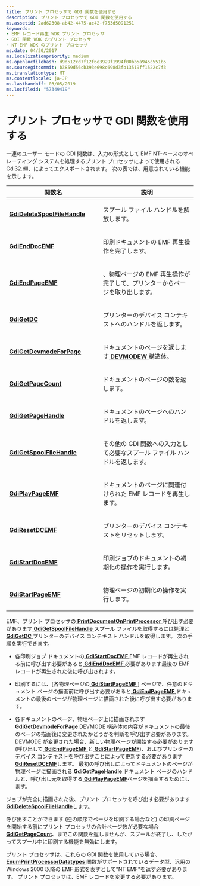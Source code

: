 ```yaml
---
title: プリント プロセッサで GDI 関数を使用する
description: プリント プロセッサで GDI 関数を使用する
ms.assetid: 2ad62308-ab42-4475-ac42-f753d5091251
keywords:
- EMF レコード再生 WDK プリント プロセッサ
- GDI 関数 WDK のプリント プロセッサ
- NT EMF WDK のプリント プロセッサ
ms.date: 04/20/2017
ms.localizationpriority: medium
ms.openlocfilehash: d9d512cd7f12f6e3929f1994f00bb5a945c551b5
ms.sourcegitcommit: b3859d56cb393e698c698d3fb13519ff1522c7f3
ms.translationtype: MT
ms.contentlocale: ja-JP
ms.lasthandoff: 03/05/2019
ms.locfileid: "57349419"
---
```

# <a name="using-gdi-functions-in-print-processors"></a>プリント プロセッサで GDI 関数を使用する





一連のユーザー モードの GDI 関数は、入力の形式として EMF NT-ベースのオペレーティング システムを処理するプリント プロセッサによって使用される Gdi32.dll、によってエクスポートされます。 次の表では、用意されている機能を示します。

<table>
<colgroup>
<col width="50%" />
<col width="50%" />
</colgroup>
<thead>
<tr class="header">
<th>関数名</th>
<th>説明</th>
</tr>
</thead>
<tbody>
<tr class="odd">
<td><p><a href="https://msdn.microsoft.com/library/windows/hardware/ff549449" data-raw-source="[&lt;strong&gt;GdiDeleteSpoolFileHandle&lt;/strong&gt;](https://msdn.microsoft.com/library/windows/hardware/ff549449)"><strong>GdiDeleteSpoolFileHandle</strong></a></p></td>
<td><p>スプール ファイル ハンドルを解放します。</p></td>
</tr>
<tr class="even">
<td><p><a href="https://msdn.microsoft.com/library/windows/hardware/ff549463" data-raw-source="[&lt;strong&gt;GdiEndDocEMF&lt;/strong&gt;](https://msdn.microsoft.com/library/windows/hardware/ff549463)"><strong>GdiEndDocEMF</strong></a></p></td>
<td><p>印刷ドキュメントの EMF 再生操作を完了します。</p></td>
</tr>
<tr class="odd">
<td><p><a href="https://msdn.microsoft.com/library/windows/hardware/ff549468" data-raw-source="[&lt;strong&gt;GdiEndPageEMF&lt;/strong&gt;](https://msdn.microsoft.com/library/windows/hardware/ff549468)"><strong>GdiEndPageEMF</strong></a></p></td>
<td><p>、物理ページの EMF 再生操作が完了して、プリンターからページを取り出します。</p></td>
</tr>
<tr class="even">
<td><p><a href="https://msdn.microsoft.com/library/windows/hardware/ff549470" data-raw-source="[&lt;strong&gt;GdiGetDC&lt;/strong&gt;](https://msdn.microsoft.com/library/windows/hardware/ff549470)"><strong>GdiGetDC</strong></a></p></td>
<td><p>プリンターのデバイス コンテキストへのハンドルを返します。</p></td>
</tr>
<tr class="odd">
<td><p><a href="https://msdn.microsoft.com/library/windows/hardware/ff549478" data-raw-source="[&lt;strong&gt;GdiGetDevmodeForPage&lt;/strong&gt;](https://msdn.microsoft.com/library/windows/hardware/ff549478)"><strong>GdiGetDevmodeForPage</strong></a></p></td>
<td><p>ドキュメントのページを返します<a href="https://msdn.microsoft.com/library/windows/hardware/ff552837" data-raw-source="[&lt;strong&gt;DEVMODEW&lt;/strong&gt;](https://msdn.microsoft.com/library/windows/hardware/ff552837)"> <strong>DEVMODEW</strong> </a>構造体。</p></td>
</tr>
<tr class="even">
<td><p><a href="https://msdn.microsoft.com/library/windows/hardware/ff549492" data-raw-source="[&lt;strong&gt;GdiGetPageCount&lt;/strong&gt;](https://msdn.microsoft.com/library/windows/hardware/ff549492)"><strong>GdiGetPageCount</strong></a></p></td>
<td><p>ドキュメントのページの数を返します。</p></td>
</tr>
<tr class="odd">
<td><p><a href="https://msdn.microsoft.com/library/windows/hardware/ff549505" data-raw-source="[&lt;strong&gt;GdiGetPageHandle&lt;/strong&gt;](https://msdn.microsoft.com/library/windows/hardware/ff549505)"><strong>GdiGetPageHandle</strong></a></p></td>
<td><p>ドキュメントのページへのハンドルを返します。</p></td>
</tr>
<tr class="even">
<td><p><a href="https://msdn.microsoft.com/library/windows/hardware/ff549517" data-raw-source="[&lt;strong&gt;GdiGetSpoolFileHandle&lt;/strong&gt;](https://msdn.microsoft.com/library/windows/hardware/ff549517)"><strong>GdiGetSpoolFileHandle</strong></a></p></td>
<td><p>その他の GDI 関数への入力として必要なスプール ファイル ハンドルを返します。</p></td>
</tr>
<tr class="odd">
<td><p><a href="https://msdn.microsoft.com/library/windows/hardware/ff549524" data-raw-source="[&lt;strong&gt;GdiPlayPageEMF&lt;/strong&gt;](https://msdn.microsoft.com/library/windows/hardware/ff549524)"><strong>GdiPlayPageEMF</strong></a></p></td>
<td><p>ドキュメントのページに関連付けられた EMF レコードを再生します。</p></td>
</tr>
<tr class="even">
<td><p><a href="https://msdn.microsoft.com/library/windows/hardware/ff549529" data-raw-source="[&lt;strong&gt;GdiResetDCEMF&lt;/strong&gt;](https://msdn.microsoft.com/library/windows/hardware/ff549529)"><strong>GdiResetDCEMF</strong></a></p></td>
<td><p>プリンターのデバイス コンテキストをリセットします。</p></td>
</tr>
<tr class="odd">
<td><p><a href="https://msdn.microsoft.com/library/windows/hardware/ff549534" data-raw-source="[&lt;strong&gt;GdiStartDocEMF&lt;/strong&gt;](https://msdn.microsoft.com/library/windows/hardware/ff549534)"><strong>GdiStartDocEMF</strong></a></p></td>
<td><p>印刷ジョブのドキュメントの初期化の操作を実行します。</p></td>
</tr>
<tr class="even">
<td><p><a href="https://msdn.microsoft.com/library/windows/hardware/ff549543" data-raw-source="[&lt;strong&gt;GdiStartPageEMF&lt;/strong&gt;](https://msdn.microsoft.com/library/windows/hardware/ff549543)"><strong>GdiStartPageEMF</strong></a></p></td>
<td><p>物理ページの初期化の操作を実行します。</p></td>
</tr>
</tbody>
</table>

 

EMF、プリント プロセッサの[ **PrintDocumentOnPrintProcessor** ](https://msdn.microsoft.com/library/windows/hardware/ff560724)呼び出す必要があります[ **GdiGetSpoolFileHandle** ](https://msdn.microsoft.com/library/windows/hardware/ff549517)スプール ファイルを取得するには処理と[ **GdiGetDC** ](https://msdn.microsoft.com/library/windows/hardware/ff549470)プリンターのデバイス コンテキスト ハンドルを取得します。 次の手順を実行できます。

-   各印刷ジョブ ドキュメントの[ **GdiStartDocEMF** ](https://msdn.microsoft.com/library/windows/hardware/ff549534) EMF レコードが再生される前に呼び出す必要があると[ **GdiEndDocEMF** ](https://msdn.microsoft.com/library/windows/hardware/ff549463)必要があります最後の EMF レコードが再生された後に呼び出されます。

-   印刷するには、[各物理ページの[ **GdiStartPageEMF** ](https://msdn.microsoft.com/library/windows/hardware/ff549543) ] ページで、任意のドキュメント ページの描画前に呼び出す必要があると[ **GdiEndPageEMF** ](https://msdn.microsoft.com/library/windows/hardware/ff549468)ドキュメントの最後のページが物理ページに描画された後に呼び出す必要があります。

-   各ドキュメントのページ、物理ページ上に描画されます[ **GdiGetDevmodeForPage** ](https://msdn.microsoft.com/library/windows/hardware/ff549478) DEVMODE 構造体の内容がドキュメントの最後のページの描画後に変更されたかどうかを判断を呼び出す必要があります。 DEVMODE が変更された場合、新しい物理ページが開始する必要があります (呼び出して[ **GdiEndPageEMF** ](https://msdn.microsoft.com/library/windows/hardware/ff549468)と[ **GdiStartPageEMF**](https://msdn.microsoft.com/library/windows/hardware/ff549543))、およびプリンターのデバイス コンテキストを呼び出すことによって更新する必要があります[ **GdiResetDCEMF**](https://msdn.microsoft.com/library/windows/hardware/ff549529)します。 最初の呼び出しによってドキュメントのページが物理ページに描画される[ **GdiGetPageHandle** ](https://msdn.microsoft.com/library/windows/hardware/ff549505)ドキュメント ページのハンドルと、呼び出し元を取得する[ **GdiPlayPageEMF**](https://msdn.microsoft.com/library/windows/hardware/ff549524)ページを描画するためにします。

ジョブが完全に描画された後、プリント プロセッサを呼び出す必要があります[ **GdiDeleteSpoolFileHandle**](https://msdn.microsoft.com/library/windows/hardware/ff549449)します。

呼び出すことができます (逆の順序でページを印刷する場合など) の印刷ページを開始する前にプリント プロセッサの合計ページ数が必要な場合[ **GdiGetPageCount**](https://msdn.microsoft.com/library/windows/hardware/ff549492)、までこの関数を返しませんが、スプールが終了し、したがってスプール中に印刷する機能を無効にします。

プリント プロセッサは、これらの GDI 関数を使用している場合、 [ **EnumPrintProcessorDatatypes** ](https://msdn.microsoft.com/library/windows/hardware/ff548757)関数がサポートされているデータ型、汎用の Windows 2000 以降の EMF 形式を表すとして"NT EMF"を返す必要があります。 プリント プロセッサは、EMF レコードを変更する必要があります。

 

 




